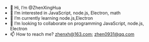 - 👋 Hi, I’m @ZhenXingHua
- 👀 I’m interested in JavaScript, node.js, Electron, math
- 🌱 I’m currently learning  node.js,Electron
- 💞️ I’m looking to collaborate on programming JavaScript, node.js, Electron
- 📫 How to reach me? zhenxh@163.com; zhen0931@qq.com

<!---
ZhenXingHua/ZhenXingHua is a ✨ special ✨ repository because its `README.md` (this file) appears on your GitHub profile.
You can click the Preview link to take a look at your changes.
--->
